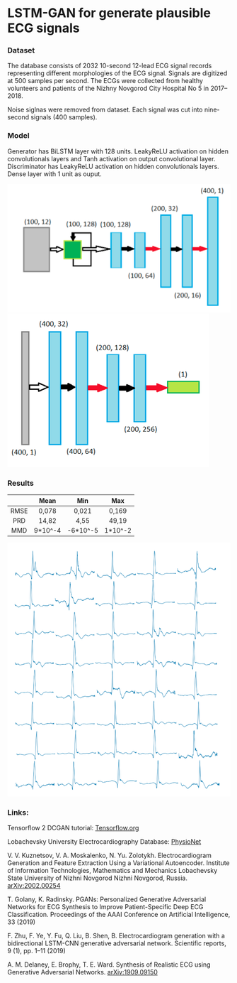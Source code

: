 # LSTM-GAN for generate plausible ECG signals

### Dataset

The database consists of 2032 10-second 12-lead ECG signal records representing different morphologies of the ECG signal. 
Signals are digitized at 500 samples per second.
The ECGs were collected from healthy volunteers and patients of the Nizhny Novgorod City Hospital No 5 in 2017–2018.

Noise siglnas were removed from dataset. Each signal was cut into nine-second signals (400 samples).

### Model

Generator has BiLSTM layer with 128 units. LeakyReLU activation on hidden convolutionals layers and Tanh activation on output convolutional layer.
Discriminator has LeakyReLU activation on hidden convolutionals layers. Dense layer with 1 unit as ouput.

![Generator](images/generator.png "Generator")
![Discriminator](images/discriminator.png "Discriminator")


### Results

|      | Mean    | Min      | Max     |
| :--: | :-----: | :------: | :-----: |
| RMSE | 0,078   | 0,021    | 0,169   |
| PRD  | 14,82   | 4,55     | 49,19   |
| MMD  | 9*10^-4 | -6*10^-5 | 1*10^-2 |

![generated ecg](images/generated_ecg.png "generated ecg")

### Links:

Tensorflow 2 DCGAN tutorial: [Tensorflow.org](https://www.tensorflow.org/beta/tutorials/generative/dcgan.ipynb)

Lobachevsky University Electrocardiography Database: [PhysioNet](https://doi.org/10.13026/qweb-sr17)

V. V. Kuznetsov, V. A. Moskalenko, N. Yu. Zolotykh. Electrocardiogram Generation and Feature Extraction Using a Variational Autoencoder. Institute of Information Technologies, Mathematics and Mechanics Lobachevsky State University of Nizhni Novgorod Nizhni Novgorod, Russia. [arXiv:2002.00254](https://arxiv.org/abs/2002.00254)

T. Golany, K. Radinsky. PGANs: Personalized Generative Adversarial Networks for ECG Synthesis to Improve Patient-Specific Deep ECG Classification. Proceedings of the AAAI Conference on Artificial Intelligence, 33 (2019)

F. Zhu, F. Ye, Y. Fu, Q. Liu, B. Shen, B. Electrocardiogram generation with a bidirectional LSTM-CNN generative adversarial network. Scientific reports, 9 (1), pp. 1–11 (2019)

A. M. Delaney, E. Brophy, T. E. Ward. Synthesis of Realistic ECG using Generative Adversarial Networks. [arXiv:1909.09150](https://arxiv.org/abs/1909.09150)
